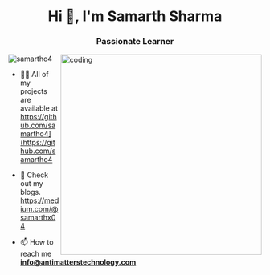 <h1 align="center">Hi 👋, I'm Samarth Sharma</h1>
<h3 align="center">Passionate Learner</h3>
<img align="right" alt="coding" width="400" src="https://cdn.dribbble.com/users/1059583/screenshots/4171367/coding-freak.gif"
<p align="left"> <img src="https://komarev.com/ghpvc/?username=samartho4&label=Profile%20views&color=0e75b6&style=flat" alt="samartho4" /> </p>


- 👨‍💻 All of my projects are available at https://github.com/samartho4](https://github.com/samartho4

- 📝 Check out my blogs. https://medium.com/@samarthx04

- 📫 How to reach me **info@antimatterstechnology.com**

